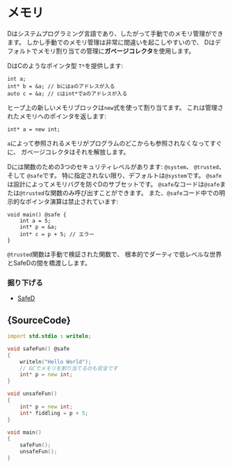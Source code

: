 # メモリ

Dはシステムプログラミング言語であり、したがって手動でのメモリ管理ができます。
しかし手動でのメモリ管理は非常に間違いを起こしやすいので、
Dはデフォルトでメモリ割り当ての管理に**ガベージコレクタ**を使用します。

DはCのようなポインタ型 `T*`を提供します:

    int a;
    int* b = &a; // bにはaのアドレスが入る
    auto c = &a; // cはint*でaのアドレスが入る

ヒープ上の新しいメモリブロックは`new`式を使って割り当てます。
これは管理されたメモリへのポインタを返します:

    int* a = new int;

`a`によって参照されるメモリがプログラムのどこからも参照されなくなってすぐに、
ガベージコレクタはそれを解放します。

Dには関数のための3つのセキュリティレベルがあります: `@system`、 `@trusted`、そして `@safe`です。
特に指定されない限り、デフォルトは`@system`です。
`@safe`は設計によってメモリバグを防ぐDのサブセットです。
`@safe`なコードは`@safe`または`@trusted`な関数のみ呼び出すことができます。
また、`@safe`コード中での明示的なポインタ演算は禁止されています:

    void main() @safe {
        int a = 5;
        int* p = &a;
        int* c = p + 5; // エラー
    }

`@trusted`関数は手動で検証された関数で、
根本的でダーティで低レベルな世界とSafeDの間を橋渡しします。

### 掘り下げる

* [SafeD](https://dlang.org/safed.html)

## {SourceCode}

```d
import std.stdio : writeln;

void safeFun() @safe
{
    writeln("Hello World");
    // GCでメモリを割り当てるのも安全です
    int* p = new int;
}

void unsafeFun()
{
    int* p = new int;
    int* fiddling = p + 5;
}

void main()
{
    safeFun();
    unsafeFun();
}
```
